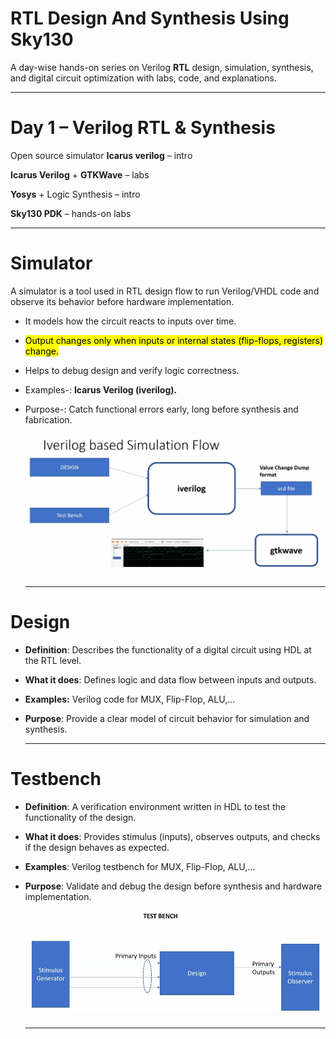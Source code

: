 # RTL Design And Synthesis Using Sky130

A day-wise hands-on series on Verilog **RTL** design, simulation, synthesis, and digital circuit optimization with labs, code, and explanations.

 - - -
 # Day 1 – Verilog RTL & Synthesis

Open source simulator **Icarus verilog** – intro

**Icarus Verilog** + **GTKWave** – labs

**Yosys** + Logic Synthesis – intro

**Sky130 PDK** – hands-on labs

---
# Simulator

A simulator is a tool used in RTL design flow to run Verilog/VHDL code and observe its behavior before hardware implementation.

- It models how the circuit reacts to inputs over time.
- <mark>Output changes only when inputs or internal states (flip-flops, registers) change.</mark>
- Helps to debug design and verify logic correctness.
- Examples-: **Icarus Verilog (iverilog).**
- Purpose-: Catch functional errors early, long before synthesis and fabrication.
  
  ![image](https://github.com/JANADINI/RTL-Design-And-Synthesis-using-Sky130/blob/main/Week_1/Day-1/Icarus%20verilog%20design%20flow.png)

  ---
 # Design

- **Definition**: Describes the functionality of a digital circuit using HDL at the RTL level.

- **What it does**: Defines logic and data flow between inputs and outputs.

- **Examples:** Verilog code for MUX, Flip-Flop, ALU,...

- **Purpose**: Provide a clear model of circuit behavior for simulation and synthesis.

  ---
 # Testbench

- **Definition**: A verification environment written in HDL to test the functionality of the design.

- **What it does**: Provides stimulus (inputs), observes outputs, and checks if the design behaves as expected.

- **Examples**: Verilog testbench for MUX, Flip-Flop, ALU,...

- **Purpose**: Validate and debug the design before synthesis and hardware implementation.

  ![image](https://github.com/JANADINI/RTL-Design-And-Synthesis-using-Sky130/blob/main/Week_1/Day-1/Testbench.png)

  ---
